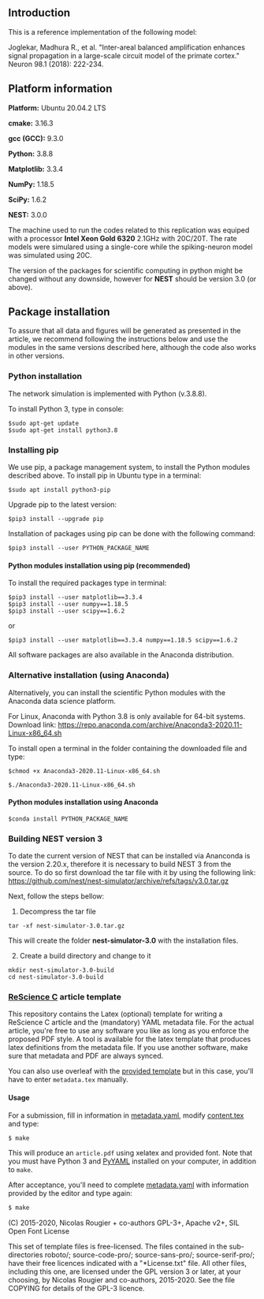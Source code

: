 ## Introduction

This is a reference implementation of the following model:

Joglekar, Madhura R., et al. "Inter-areal balanced amplification enhances signal propagation in a large-scale circuit model of the primate cortex." Neuron 98.1 (2018): 222-234.

## Platform information

**Platform:** Ubuntu 20.04.2 LTS

**cmake:** 3.16.3

**gcc (GCC):** 9.3.0

**Python:** 3.8.8 

**Matplotlib:** 3.3.4

**NumPy:** 1.18.5

**SciPy:** 1.6.2

**NEST:** 3.0.0

The machine used to run the codes related to this replication was equiped with a processor **Intel Xeon Gold 6320** 2.1GHz with 20C/20T. The rate models were simulared using a single-core while the spiking-neuron model was simulated using 20C.

The version of the packages for scientific computing in python might be changed without any downside, however for **NEST** should be version 3.0 (or above).

## Package installation

To assure that all data and figures will be generated as presented in the article, we recommend following the instructions below and use the modules in the same versions described here, although the code also works in other versions.

### Python installation

The network simulation is implemented with Python (v.3.8.8).

To install Python 3, type in console:

```
$sudo apt-get update 
$sudo apt-get install python3.8
```

### Installing pip

We use pip, a package management system, to install the Python modules described above.
To install pip in Ubuntu type in a terminal:

```
$sudo apt install python3-pip
```

Upgrade pip to the latest version:

```
$pip3 install --upgrade pip
```

Installation of packages using pip can be done with the following command:

```
$pip3 install --user PYTHON_PACKAGE_NAME
```

#### Python modules installation using pip (recommended)

To install the required packages type in terminal:

```
$pip3 install --user matplotlib==3.3.4
$pip3 install --user numpy==1.18.5
$pip3 install --user scipy==1.6.2
```
or

```
$pip3 install --user matplotlib==3.3.4 numpy==1.18.5 scipy==1.6.2
```

All software packages are also available in the Anaconda distribution.

### Alternative installation (using Anaconda)

Alternatively, you can install the scientific Python modules with the Anaconda data science platform.

For Linux, Anaconda with Python 3.8 is only available for 64-bit systems. Download link:
https://repo.anaconda.com/archive/Anaconda3-2020.11-Linux-x86_64.sh

To install open a terminal in the folder containing the downloaded file and type:

```
$chmod +x Anaconda3-2020.11-Linux-x86_64.sh

$./Anaconda3-2020.11-Linux-x86_64.sh
```

#### Python modules installation using Anaconda

```
$conda install PYTHON_PACKAGE_NAME
```

### Building NEST version 3

To date the current version of NEST that can be installed via Ananconda is the version 2.20.x, therefore it is necessary to build NEST 3 from the source. To do so first download the tar file with it by using the following link: https://github.com/nest/nest-simulator/archive/refs/tags/v3.0.tar.gz

Next, follow the steps bellow:

1. Decompress the tar file
```
tar -xf nest-simulator-3.0.tar.gz 
```

This will create the folder **nest-simulator-3.0** with the installation files. 

2. Create a build directory and change to it
```
mkdir nest-simulator-3.0-build
cd nest-simulator-3.0-build
```


### [ReScience C](https://rescience.github.io/) article template

This repository contains the Latex (optional) template for writing a ReScience
C article and the (mandatory) YAML metadata file. For the actual article,
you're free to use any software you like as long as you enforce the proposed
PDF style. A tool is available for the latex template that produces latex
definitions from the metadata file. If you use another software, make sure that
metadata and PDF are always synced.

You can also use overleaf with the [provided template](https://www.overleaf.com/read/kfrwdmygjyqw) but in this case, you'll have to enter `metadata.tex` manually.

#### Usage

For a submission, fill in information in
[metadata.yaml](./metadata.yaml), modify [content.tex](content.tex)
and type:

```bash
$ make 
```

This will produce an `article.pdf` using xelatex and provided font. Note that you must have Python 3 and [PyYAML](https://pyyaml.org/) installed on your computer, in addition to `make`.


After acceptance, you'll need to complete [metadata.yaml](./metadata.yaml) with information provided by the editor and type again:

```bash
$ make
```

(C) 2015-2020, Nicolas Rougier + co-authors GPL-3+, Apache v2+, SIL Open Font License

This set of template files is free-licensed. The files contained in
the sub-directories roboto/; source-code-pro/; source-sans-pro/;
source-serif-pro/; have their free licences indicated with a
"*License.txt" file. All other files, including this one, are licensed
under the GPL version 3 or later, at your choosing, by Nicolas Rougier
and co-authors, 2015-2020. See the file COPYING for details of the
GPL-3 licence.
